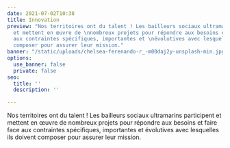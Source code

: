 ```yaml
---
date: 2021-07-02T10:38
title: Innovation
preview: "Nos territoires ont du talent ! Les bailleurs sociaux ultramarins participent
  et mettent en œuvre de \nnombreux projets pour répondre aux besoins et faire face
  aux contraintes spécifiques, importantes et \névolutives avec lesquelles ils doivent
  composer pour assurer leur mission."
banner: "/static/uploads/chelsea-ferenando-r_-m00daj2y-unsplash-min.jpg"
options:
  use_banner: false
  private: false
seo:
  title: ''
  description: ''

---
```

Nos territoires ont du talent ! Les bailleurs sociaux ultramarins participent et mettent en œuvre de nombreux projets pour répondre aux besoins et faire face aux contraintes spécifiques, importantes et évolutives avec lesquelles ils doivent composer pour assurer leur mission.